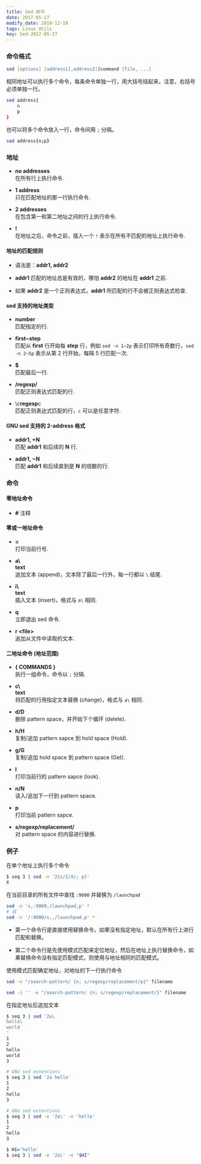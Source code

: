 ```yaml
---
title: Sed 命令
date: 2017-05-27
modify_date: 2019-12-19
tags: Linux Utils
key: Sed-2017-05-27
---
```


### 命令格式

```zsh
sed [options] [address1[,address2]]command [file, ...]
```

<!--more-->

相同地址可以执行多个命令，每条命令单独一行，用大括号括起来。注意，右括号必须单独一行。

```zsh
sed address{
    n
    p
}
```

也可以将多个命令放入一行，命令间用 `;` 分隔。

```zsh
sed address{n;p}
```

### 地址

- **no addresses**  
  在所有行上执行命令.

- **1 address**  
  只在匹配地址的那一行执行命令.

- **2 addresses**  
  在包含第一和第二地址之间的行上执行命令.

- **!**  
  在地址之后，命令之前，插入一个 `!` 表示在所有不匹配的地址上执行命令.

#### 地址的匹配规则

- 语法是：**addr1, addr2**

- **addr1** 匹配的地址总是有效的，哪怕 **addr2** 的地址在 **addr1** 之前.

- 如果 **addr2** 是一个正则表达式，**addr1** 所匹配的行不会被正则表达式检查.

#### sed 支持的地址类型

- **number**  
  匹配指定的行.

- **first~step**  
  匹配从 **first** 行开始每 **step** 行，例如 `sed -n 1~2p` 表示打印所有奇数行，`sed -n 2~5p` 表示从第 2 行开始，每隔 5 行匹配一次.
  
- **$**  
  匹配最后一行.
  
- **/regexp/**  
  匹配正则表达式匹配的行.

- \c**regexp**c  
  匹配正则表达式匹配的行，`c` 可以是任意字符.

#### GNU sed 支持的 2-address 格式

- **addr1, +N**  
  匹配 **addr1** 和后续的 **N** 行.

- **addr1, ~N**  
  匹配 **addr1** 和后续直到是 **N** 的倍数的行.

### 命令

#### 零地址命令

- **#** 注释

#### 零或一地址命令

- **=**  
  打印当前行号.

- **a\\**  
  **text**  
  追加文本 (append)，文本除了最后一行外，每一行都以 `\` 结尾.

- **i\\**  
  **text**  
  插入文本 (insert)，格式与 `a\` 相同.

- **q**  
  立即退出 sed 命令.

- **r \<file\>**  
  追加从文件中读取的文本.

#### 二地址命令 (地址范围)

- **{ COMMANDS }**  
  执行一组命令，命令以 `;` 分隔.

- **c\\**  
  **text**  
  将匹配的行用指定文本替换 (change)，格式与 `a\` 相同.

- **d/D**  
  删除 pattern space，并开始下个循环 (delete).

- **h/H**  
  复制/追加 pattern sapce 到 hold space (Hold).

- **g/G**  
  复制/追加 hold space 到 pattern space (Get).

- **l**  
  打印当前行的 pattern sapce (look).

- **n/N**  
  读入/追加下一行到 pattern space.

- **p**  
  打印当前 pattern sapce.

- **s/regexp/replacement/**  
  对 pattern space 的内容进行替换.

### 例子

在单个地址上执行多个命令

```zsh
$ seq 3 | sed -n '2{s/2/X/; p}'
X
```

在当前目录的所有文件中查找 `:9000` 并替换为 `/launchpad`

```zsh
sed -n 's,:9000,/launchpad,p' *
# 或
sed -n '/:9000/s,,/launchpad,p' *
```

- 第一个命令行是直接使用替换命令，如果没有指定地址，默认在所有行上进行匹配和替换。

- 第二个命令行是先使用模式匹配来定位地址，然后在地址上执行替换命令，如果替换命令没有指定匹配模式，则使用与地址相同的匹配模式。

使用模式匹配确定地址，对地址的下一行执行命令

```zsh
sed -n "/search-pattern/ {n; s/regexp/replacement/p}" filename

sed -i '' -e "/search-pattern/ {n; s/regexp/replacement/}" filename
```

在指定地址后追加文本

```zsh
$ seq 3 | sed '2a\
hello\
world
'
1
2
hello
world
3

# GNU sed extentions
$ seq 3 | sed '2a hello'
1
2
hello
3

# GNU sed extentions
$ seq 3 | sed -e '2a\' -e 'hello'
1
2
hello
3

$ HI='hello'
$ seq 3 | sed -e '2a\' -e "$HI"
```